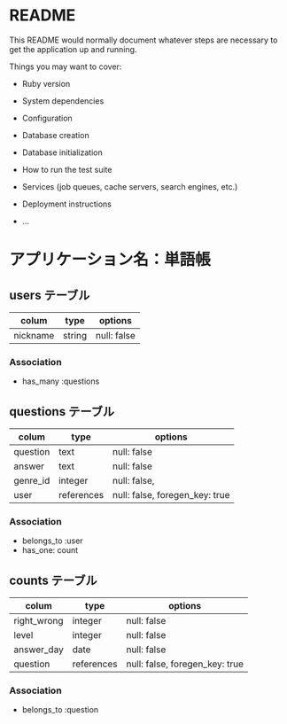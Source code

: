 # README

This README would normally document whatever steps are necessary to get the
application up and running.

Things you may want to cover:

* Ruby version

* System dependencies

* Configuration

* Database creation

* Database initialization

* How to run the test suite

* Services (job queues, cache servers, search engines, etc.)

* Deployment instructions

* ...

# アプリケーション名：単語帳


## users テーブル
| colum        | type   | options     |
| ------------ | ------ | ----------- |
| nickname     | string | null: false |

### Association
- has_many :questions


## questions テーブル
| colum    | type       | options                        |
| -------- | ---------- | ------------------------------ |
| question | text       | null: false                    |
| answer   | text       | null: false                    |
| genre_id | integer    | null: false,                   |
| user     | references | null: false, foregen_key: true |

### Association
- belongs_to :user
- has_one: count


## counts テーブル
| colum       | type       | options                        |
| ----------- | ---------- | ------------------------------ |
| right_wrong | integer    | null: false                    |
| level       | integer    | null: false                    |
| answer_day  | date       | null: false                    |
| question    | references | null: false, foregen_key: true |

### Association
- belongs_to :question